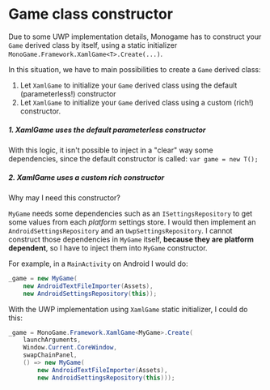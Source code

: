 # Game class constructor
Due to some UWP implementation details, Monogame has to construct your `Game` derived class by itself, using a static initializer `MonoGame.Framework.XamlGame<T>.Create(...)`.

In this situation, we have to main possibilities to create a `Game` derived class:

1. Let `XamlGame` to initialize your `Game` derived class using the default (parameterless!) constructor
2. Let `XamlGame` to initialize your `Game` derived class using a custom (rich!) constructor.

##### 1. XamlGame uses the default parameterless constructor

With this logic, it isn't possible to inject in a "clear" way some dependencies, since the default constructor is called: `var game = new T();`



##### 2. XamlGame uses a custom rich constructor

Why may I need this constructor?

`MyGame` needs some dependencies such as an `ISettingsRepository` to get some values from each *platform* settings store. I would then implement an `AndroidSettingsRepository` and an `UwpSettingsRepository`. I cannot construct those dependencies in `MyGame` itself, **because they are platform dependent**, so I have to inject them into `MyGame` constructor.

For example, in a `MainActivity` on Android I would do:

```c#
_game = new MyGame(
    new AndroidTextFileImporter(Assets),
    new AndroidSettingsRepository(this));
```

With the UWP implementation using `XamlGame` static initializer, I could do this:

```c#
_game = MonoGame.Framework.XamlGame<MyGame>.Create(
	launchArguments,
	Window.Current.CoreWindow,
	swapChainPanel,
	() => new MyGame(
		new AndroidTextFileImporter(Assets),
		new AndroidSettingsRepository(this)));
```


